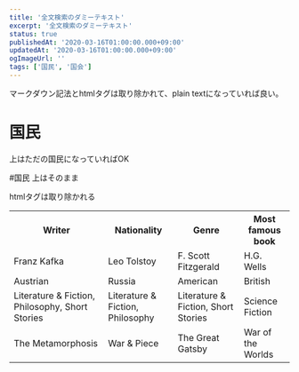 ```yaml
---
title: '全文検索のダミーテキスト'
excerpt: '全文検索のダミーテキスト'
status: true
publishedAt: '2020-03-16T01:00:00.000+09:00'
updatedAt: '2020-03-16T01:00:00.000+09:00'
ogImageUrl: ''
tags: ['国民', '国会']
---
```


マークダウン記法とhtmlタグは取り除かれて、plain textになっていれば良い。

# 国民

上はただの国民になっていればOK

#国民
上はそのまま

htmlタグは取り除かれる

<table class="data">
  <tr>
    <th>Writer</th>
    <th>Nationality</th>
    <th>Genre</th>
    <th>Most famous book</th>
  </tr>
  <tr>
    <td>Franz Kafka</td>
    <td>Leo Tolstoy</td>
    <td>F. Scott Fitzgerald</td>
    <td>H.G. Wells</td>
  </tr>
  <tr>
    <td>Austrian</td>
    <td>Russia</td>
    <td>American</td>
    <td>British</td>
  </tr>
  <tr>
    <td>Literature & Fiction, Philosophy, Short Stories</td>
    <td>Literature & Fiction, Philosophy</td>
    <td>Literature & Fiction, Short Stories</td>
    <td>Science Fiction</td>
  </tr>
    <tr>
    <td>The Metamorphosis</td>
    <td>War & Piece</td>
    <td>The Great Gatsby</td>
    <td>War of the Worlds</td>
  </tr>
  </table>
